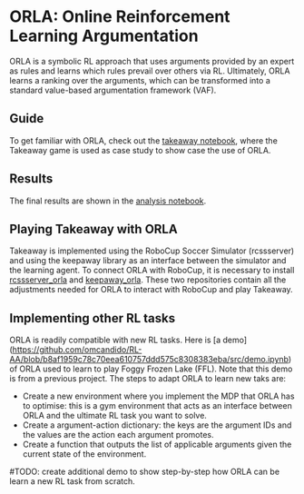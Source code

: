 # ORLA: Online Reinforcement Learning Argumentation
ORLA is a symbolic RL approach that uses arguments provided by an expert as rules and learns which rules prevail over others via RL. Ultimately, ORLA learns a ranking over the arguments, which can be transformed into a standard value-based argumentation framework (VAF).

## Guide
To get familiar with ORLA, check out the [takeaway notebook](src/takeaway.ipynb), where the Takeaway game is used as case study to show case the use of ORLA.

## Results
The final results are shown in the [analysis notebook](results/analysis.ipynb).

## Playing Takeaway with ORLA
Takeaway is implemented using the RoboCup Soccer Simulator (rcssserver) and using the keepaway library as an interface between the simulator and the learning agent. To connect ORLA with RoboCup, it is necessary to install [rcssserver_orla](https://github.com/omcandido/rcssserver_orla) and [keepaway_orla](https://github.com/omcandido/keepaway_orla). These two repositories contain all the adjustments needed for ORLA to interact with RoboCup and play Takeaway.

## Implementing other RL tasks
ORLA is readily compatible with new RL tasks. Here is [a demo] (https://github.com/omcandido/RL-AA/blob/b8af1959c78c70eea610757ddd575c8308383eba/src/demo.ipynb) of ORLA used to learn to play Foggy Frozen Lake (FFL). Note that this demo is from a previous project.
The steps to adapt ORLA to learn new taks are:
- Create a new environment where you implement the MDP that ORLA has to optimise: this is a gym environment that acts as an interface between ORLA and the ultimate RL task you want to solve.
- Create a argument-action dictionary: the keys are the argument IDs and the values are the action each argument promotes.
- Create a function that outputs the list of applicable arguments given the current state of the environment.

#TODO: create additional demo to show step-by-step how ORLA can be learn a new RL task from scratch.

